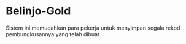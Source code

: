 # Belinjo-Gold
Sistem ini memudahkan para pekerja untuk menyimpan segala rekod pembungkusannya yang telah dibuat.
